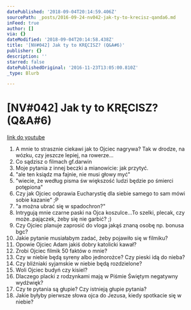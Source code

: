 ```yaml
---
datePublished: '2018-09-04T20:14:59.406Z'
sourcePath: _posts/2016-09-24-nv042-jak-ty-to-krecisz-qanda6.md
inFeed: true
author: []
via: {}
dateModified: '2018-09-04T20:14:58.438Z'
title: '[NV#042] Jak ty to KRĘCISZ? (Q&A#6)'
publisher: {}
description: ''
starred: false
datePublishedOriginal: '2016-11-23T13:05:00.810Z'
_type: Blurb

---
```

# \[NV\#042\] Jak ty to KRĘCISZ? (Q&A\#6)
[link do youtube][0]

1. A mnie to strasznie ciekawi jak to Ojciec nagrywa? Tak w drodze, na wózku, czy jeszcze lepiej, na rowerze...
2. Co sądzisz o filmach gf.darwin
3. Moje pytania z innej beczki a mianowicie: jak przytyć.
4. "ale ten ksiądz ma fajnie, nie musi głowy myć"
5. "wiecie, że według pisma św większość ludzi będzie po śmierci potępiona"
6. Czy jak Ojciec odprawia Eucharystię dla siebie samego to sam mówi sobie kazanie" ;P
7. "a można ubrać się w spadochron?"
8. Intrygują mnie czarne paski na Ojca koszulce...To szelki, plecak, czy może..pajączek, żeby się nie garbić? ;)
9. Czy Ojciec planuje zaprosić do vloga jakąś znaną osobę np. bonusa bgc?
10. Jakie pytanie musiałabym zadać, żeby pojawiło się w filmiku?
11. Opowie Ojciec Adam jakiś dobry katolicki kawał?
12. Zrobi Ojciec filmik 50 faktów o mnie?
13. Czy w niebie będą syreny albo jednorożce? Czy pieski idą do nieba?
14. Czy bliźniaki syjamskie w niebie będą rozdzielone?
15. Woli Ojciec budyń czy kisiel?
16. Dlaczego placki z rodzynkami mają w Piśmie Świętym negatywny wydźwięk?
17. Czy te pytania są głupie? Czy istnieją głupie pytania?
18. Jakie byłyby pierwsze słowa ojca do Jezusa, kiedy spotkacie się w niebie?

[0]: https://www.youtube.com/watch?v=35c4DHyDMco
